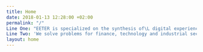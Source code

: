 ```yaml
---
title: Home
date: 2018-01-13 12:28:00 +02:00
permalink: "/"
Line One: "EETER is specialized on the synthesis of\L digital experiences and branding. "
Line Two: 'We solve problems for finance, technology and industrial sectors. '
layout: home
---
```


